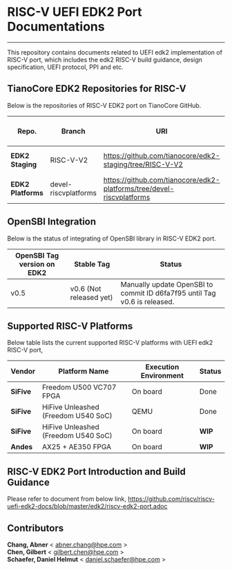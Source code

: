 # RISC-V UEFI EDK2 Port Documentations
***

This repository contains documents related to UEFI edk2 implementation of RISC-V port, which includes the edk2 RISC-V build guidance, design specification, UEFI protocol, PPI and etc.

## TianoCore EDK2 Repositories for RISC-V
Below is the repositories of RISC-V EDK2 port on TianoCore GitHub. 

| Repo.| Branch|URI|Verified Commit ID|
|---|---|---|---|
|**EDK2 Staging**|RISC-V-V2|https://github.com/tianocore/edk2-staging/tree/RISC-V-V2|3d6deee _(The latest_)|
|**EDK2 Platforms**|devel-riscvplatforms|https://github.com/tianocore/edk2-platforms/tree/devel-riscvplatforms|6e9e115 _(The latest)_|

## OpenSBI Integration
Below is the status of integrating of OpenSBI library in RISC-V EDK2 port.  

| OpenSBI Tag version on EDK2| Stable Tag|Status|
|---|---|---|
|v0.5|v0.6 (Not released yet)|Manually update OpenSBI to commit ID d6fa7f95 until Tag v0.6 is released.|

## Supported RISC-V Platforms 
Below table lists the current supported RISC-V platforms with UEFI edk2 RISC-V port,

| Vendor| Platform Name| Execution Environment|Status|
|---|---|---|---|
|**SiFive**|Freedom U500 VC707 FPGA|On board|Done|
|**SiFive**|HiFive Unleashed (Freedom U540 SoC)|QEMU|Done|
|**SiFive**|HiFive Unleashed (Freedom U540 SoC)|On board|**WIP**|
|**Andes**|AX25 + AE350 FPGA|On board|**WIP**|

## RISC-V EDK2 Port Introduction and Build Guidance
Please refer to document from below link,
https://github.com/riscv/riscv-uefi-edk2-docs/blob/master/edk2/riscv-edk2-port.adoc

## Contributors
**Chang, Abner** < abner.chang@hpe.com ><br>
**Chen, Gilbert** < gilbert.chen@hpe.com ><br>
**Schaefer, Daniel Helmut** < daniel.schaefer@hpe.com >

